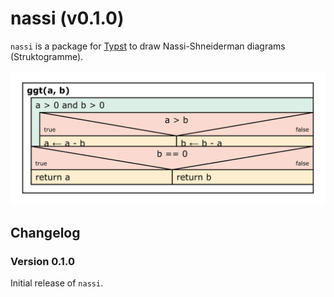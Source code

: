 # nassi (v0.1.0)

`nassi` is a package for [Typst](https://typst.app) to draw Nassi-Shneiderman diagrams (Struktogramme).

![](assets/example-1.png)

## Changelog

### Version 0.1.0

Initial release of `nassi`.
